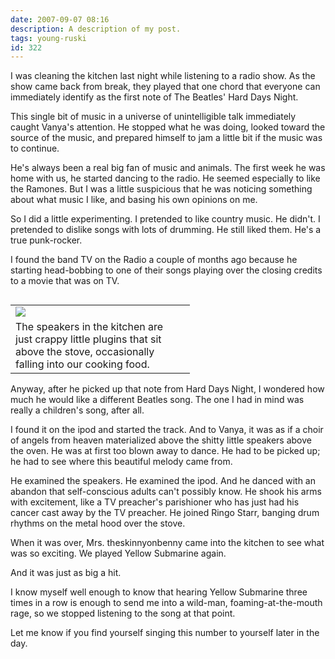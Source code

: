 ```yaml
---
date: 2007-09-07 08:16
description: A description of my post.
tags: young-ruski
id: 322
---
```

I was cleaning the kitchen last night while listening to a radio show.  As the show came back from break, they played that one chord that everyone can immediately identify as the first note of The Beatles' Hard Days Night.

This single bit of music in a universe of unintelligible talk immediately caught Vanya's attention.  He stopped what he was doing, looked toward the source of the music, and prepared himself to jam a little bit if the music was to continue.
<!--more-->
He's always been a real big fan of music and animals.  The first week he was home with us, he started dancing to the radio.  He seemed especially to like the Ramones.  But I was a little suspicious that he was noticing something about what music I like, and basing his own opinions on me.

So I did a little experimenting.  I pretended to like country music.  He didn't.  I pretended to dislike songs with lots of drumming.  He still liked them.  He's a true punk-rocker.

I found the band TV on the Radio a couple of months ago because he starting head-bobbing to one of their songs playing over the closing credits to a movie that was on TV.

<table cellpadding="2" align="left"><tr><td width="250" ><img src="/img/kitchenspeakers.jpg"></td><td width="5" rowspan="2"><spacer type="block" width="5" height="1"></td></tr><tr><td class="caption" width="250">The speakers in the kitchen are just crappy little plugins that sit above the stove, occasionally falling into our cooking food.</td></tr></table>

Anyway, after he picked up that note from Hard Days Night, I wondered how much he would like a different Beatles song.  The one I had in mind was really a children's song, after all.

I found it on the ipod and started the track.  And to Vanya, it was as if a choir of angels from heaven materialized above the shitty little speakers above the oven.  He was at first too blown away to dance.  He had to be picked up; he had to see where this beautiful melody came from.

He examined the speakers.  He examined the ipod.  And he danced with an abandon that self-conscious adults can't possibly know.  He shook his arms with excitement, like a TV preacher's parishioner who has just had his cancer cast away by the TV preacher.  He joined Ringo Starr, banging drum rhythms on the metal hood over the stove.

When it was over, Mrs. theskinnyonbenny came into the kitchen to see what was so exciting.  We played Yellow Submarine again.

And it was just as big a hit.

I know myself well enough to know that hearing Yellow Submarine three times in a row is enough to send me into a wild-man, foaming-at-the-mouth rage, so we stopped listening to the song at that point.

Let me know if you find yourself singing this number to yourself later in the day.